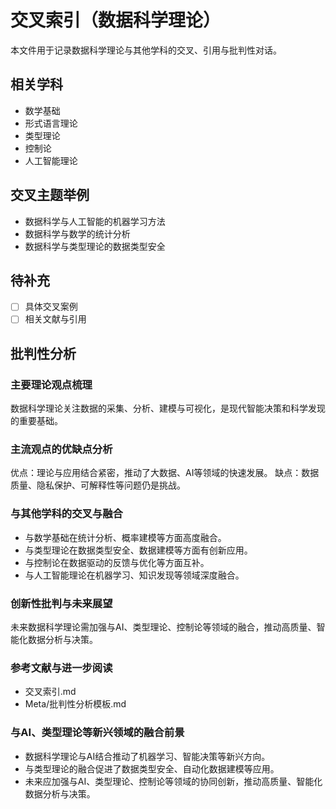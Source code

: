 # 交叉索引（数据科学理论）

本文件用于记录数据科学理论与其他学科的交叉、引用与批判性对话。

## 相关学科

- 数学基础
- 形式语言理论
- 类型理论
- 控制论
- 人工智能理论

## 交叉主题举例

- 数据科学与人工智能的机器学习方法
- 数据科学与数学的统计分析
- 数据科学与类型理论的数据类型安全

## 待补充

- [ ] 具体交叉案例
- [ ] 相关文献与引用

## 批判性分析

### 主要理论观点梳理

数据科学理论关注数据的采集、分析、建模与可视化，是现代智能决策和科学发现的重要基础。

### 主流观点的优缺点分析

优点：理论与应用结合紧密，推动了大数据、AI等领域的快速发展。
缺点：数据质量、隐私保护、可解释性等问题仍是挑战。

### 与其他学科的交叉与融合

- 与数学基础在统计分析、概率建模等方面高度融合。
- 与类型理论在数据类型安全、数据建模等方面有创新应用。
- 与控制论在数据驱动的反馈与优化等方面互补。
- 与人工智能理论在机器学习、知识发现等领域深度融合。

### 创新性批判与未来展望

未来数据科学理论需加强与AI、类型理论、控制论等领域的融合，推动高质量、智能化数据分析与决策。

### 参考文献与进一步阅读

- 交叉索引.md
- Meta/批判性分析模板.md

### 与AI、类型理论等新兴领域的融合前景

- 数据科学理论与AI结合推动了机器学习、智能决策等新兴方向。
- 与类型理论的融合促进了数据类型安全、自动化数据建模等应用。
- 未来应加强与AI、类型理论、控制论等领域的协同创新，推动高质量、智能化数据分析与决策。
